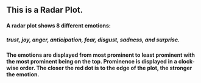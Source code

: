 This is a Radar Plot.
---------------------

#### A radar plot shows 8 different emotions:

##### *trust, joy, anger, anticipation, fear, disgust, sadness, and surprise.*

#### The emotions are displayed from most prominent to least prominent with the most prominent being on the top. Prominence is displayed in a clock-wise order. The closer the red dot is to the edge of the plot, the stronger the emotion.

